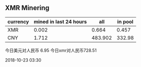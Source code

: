 ## XMR Minering

|currency|mined in last 24 hours|all|in pool|
|---|---|---|---|
|XMR|0.002|0.664|0.457|
|CNY|1.712|483.902|332.98|

今日美元对人民币 6.95	今日xmr对人民币728.51


2018-10-23 03:30